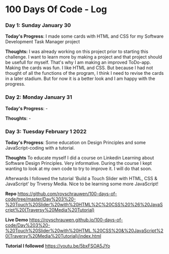 # 100 Days Of Code - Log

### Day 1: Sunday January 30

**Today's Progress**: I made some cards with HTML and CSS for my Software Development Task Manager project

**Thoughts:** I was already working on this project prior to starting this challenge. I want to learn more by making a project and that project should be usefull for myself. That's why I am making an improved ToDo-app. Making the cards was fun. I like HTML and CSS. But because I had not thought of all the functions of the program, I think I need to revise the cards in a later stadium. But for now it is a better look and I am happy with the progress.



### Day 2: Monday January 31

**Today's Progress**: -

**Thoughts**: -




### Day 3: Tuesday February 1 2022

**Today's Progress**: Some education on Design Principles and some JavaScript-coding with a tutorial.

**Thoughts** To educate myself I did a course on Linkedin Learning about Software Design Principles. Very informative. During the course I kept wanting to look at my own code to try to improve it. I will do that soon.

Afterwards I followed the tutorial 'Build a Touch Slider with HTML, CSS & JavaScript' by Trversy Media. Nice to be learning some more JavaScript!

**Repo**
https://github.com/royschrauwen/100-days-of-code/tree/master/Day%203%20-%20Touch%20Slider%20with%20HTML%2C%20CSS%20%26%20JavaScript%20(Traversy%20Media%20Tutorial)

**Live Demo** https://royschrauwen.github.io/100-days-of-code/Day%203%20-%20Touch%20Slider%20with%20HTML,%20CSS%20&%20JavaScript%20(Traversy%20Media%20Tutorial)/index.html

**Tutorial I followed**
https://youtu.be/5bxFSOA5JYo
